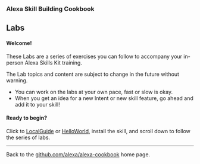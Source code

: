 
### Alexa Skill Building Cookbook
## Labs <a id="title"></a>


#### Welcome! <a id="intro"></a>

These Labs are a series of exercises you can follow to accompany your in-person Alexa Skills Kit training.

The Lab topics and content are subject to change in the future without warning.

 + You can work on the labs at your own pace, fast or slow is okay.
 + When you get an idea for a new Intent or new skill feature, go ahead and add it to your skill!

#### Ready to begin?
Click to [LocalGuide](LocalGuide)  or [HelloWorld](HelloWorld), install the skill, and scroll down to follow the series of labs.


<hr />

Back to the [github.com/alexa/alexa-cookbook](https://github.com/alexa/alexa-cookbook) home page.

